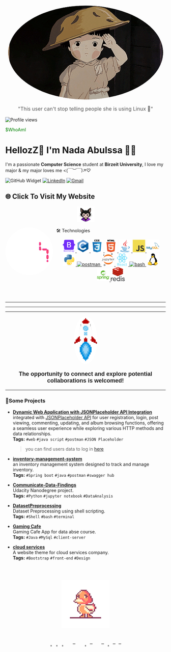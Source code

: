 <p align="center">
  <img src="./assets/setsuko.gif" alt="Banner" style="border-radius: 60%;">
</p>
<p align="center">
    <p align="center" style="font-size: 16px; color: #555;">"This user can't stop telling people she is using Linux 🐧"</p>
</p>

![Profile views](https://komarev.com/ghpvc/?username=nadaabuissa&label=Profile%20views&color=0e75b6&style=flat)

<p style="color: green;">$WhoAmI</p>

  <h1>HellozZ🐝 I'm Nada AbuIssa 👩‍💻</h1>
I'm a passionate <spane style="font-weight:bold;">Computer Science</spane> student at <spane style="font-weight:bold;">Birzeit University</spane>, I love my major & my major loves me <⁠(⁠￣⁠︶⁠￣⁠)⁠↗♡

![GitHub Widget](https://github-widgetbox.vercel.app/api/profile?username=NadaAbuIssa&data=followers,repositories,stars,commits&theme=darkmode)
[![LinkedIn](https://img.shields.io/badge/LinkedIn-0077B5?style=flat&logo=linkedin&logoColor=white)](https://www.linkedin.com/in/nada-abuissa-9507bb236/)
[![Gmail](https://img.shields.io/badge/Gmail-D14836?style=flat&logo=gmail&logoColor=white)](mailto:nadaaboissa@gmail.com)

## 🌐 Click To Visit My Website

<p align="center">
  <a href="https://nadaabuissa.github.io/portfolio/" target="_blank" rel="noreferrer">
    <img src="./assets/catLogo.png" width=55 alt="Visit My Website"/>
  </a>
</p>
🛠️ Technologies

<img src="./assets/game.gif" alt="game" style="border-radius: 60%; float: left; margin-right: 10px; width:80">

<p align="center">
  <a href="https://getbootstrap.com" target="_blank" rel="noreferrer">
    <img src="https://raw.githubusercontent.com/devicons/devicon/master/icons/bootstrap/bootstrap-plain-wordmark.svg" alt="bootstrap" width="40" height="40"/>
  </a>
  <a href="https://www.cprogramming.com/" target="_blank" rel="noreferrer">
    <img src="https://raw.githubusercontent.com/devicons/devicon/master/icons/c/c-original.svg" alt="c" width="40" height="40"/>
  </a>
  <a href="https://www.w3schools.com/css/" target="_blank" rel="noreferrer">
    <img src="https://raw.githubusercontent.com/devicons/devicon/master/icons/css3/css3-original-wordmark.svg" alt="css3" width="40" height="40"/>
  </a>
  <a href="https://www.w3.org/html/" target="_blank" rel="noreferrer">
    <img src="https://raw.githubusercontent.com/devicons/devicon/master/icons/html5/html5-original-wordmark.svg" alt="html5" width="40" height="40"/>
  </a>
  <a href="https://www.java.com" target="_blank" rel="noreferrer">
    <img src="https://raw.githubusercontent.com/devicons/devicon/master/icons/java/java-original.svg" alt="java" width="40" height="40"/>
  </a>
  <a href="https://developer.mozilla.org/en-US/docs/Web/JavaScript" target="_blank" rel="noreferrer">
    <img src="https://raw.githubusercontent.com/devicons/devicon/master/icons/javascript/javascript-original.svg" alt="javascript" width="40" height="40"/>
  </a>
  <a href="https://www.mysql.com/" target="_blank" rel="noreferrer">
    <img src="https://raw.githubusercontent.com/devicons/devicon/master/icons/mysql/mysql-original-wordmark.svg" alt="mysql" width="40" height="40"/>
  </a>
  <a href="https://www.python.org" target="_blank" rel="noreferrer">
    <img src="https://raw.githubusercontent.com/devicons/devicon/master/icons/python/python-original.svg" alt="python" width="40" height="40"/>
  </a>
  <a href="https://www.postman.com/" target="_blank" rel="noreferrer">
    <img src="https://www.vectorlogo.zone/logos/getpostman/getpostman-icon.svg" alt="postman" width="40" height="40"/>
  </a>
  <a href="https://jupyter.org/" target="_blank" rel="noreferrer">
    <img src="https://raw.githubusercontent.com/devicons/devicon/master/icons/jupyter/jupyter-original-wordmark.svg" alt="jupyter" width="40" height="40"/>
  </a>
  <a href="https://reactjs.org/" target="_blank" rel="noreferrer">
    <img src="https://raw.githubusercontent.com/devicons/devicon/master/icons/react/react-original-wordmark.svg" alt="react" width="40" height="40"/>
  </a>
  <a href="https://www.gnu.org/software/bash/" target="_blank" rel="noreferrer">
    <img src="https://www.vectorlogo.zone/logos/gnu_bash/gnu_bash-icon.svg" alt="bash" width="40" height="40"/>
  </a>
  <a href="https://www.linux.org/" target="_blank" rel="noreferrer">
    <img src="https://raw.githubusercontent.com/devicons/devicon/master/icons/linux/linux-original.svg" alt="linux" width="40" height="40"/>
  </a>
  <a href="https://spring.io/projects/spring-boot" target="_blank" rel="noreferrer">
    <img src="https://raw.githubusercontent.com/devicons/devicon/master/icons/spring/spring-original-wordmark.svg" alt="spring boot" width="40" height="40"/>
  </a>
  <a href="https://redis.io/" target="_blank" rel="noreferrer">
    <img src="https://raw.githubusercontent.com/devicons/devicon/master/icons/redis/redis-original-wordmark.svg" alt="redis" width="45" height="45"/>
  </a>
</p>
<br>
<br>

---

---

---

<p align="center">
  <img src="./assets/rocket.gif" alt="rocket" style="border-radius: 60%; width:70">
</p>

<p align="center" style="font-family: Arial, sans-serif; font-size: 18px;">
  <strong>The opportunity to connect and explore potential collaborations is welcomed!</strong>
</p>

---

### 🌟Some Projects

- **[Dynamic Web Application with JSONPlaceholder API Integration](https://nadaabuissa.github.io/Third-Project/second_task/login.html)**  
   integrated with [JSONPlaceholder API](https://jsonplaceholder.typicode.com/) for user registration, login, post viewing, commenting, updating, and album browsing functions, offering a seamless user experience while exploring various HTTP methods and data relationships.  
   **Tags:** `#web` `#java script` `#postman` `#JSON Placeholder`

  > you can find users data to log in [here](https://jsonplaceholder.typicode.com/users)

- **[inventory-management-system](https://github.com/NadaAbuIssa/inventory-management-system)**  
  an inventory management system designed to track and manage inventory.  
  **Tags:** `#Spring boot` `#java` `#postman` `#swagger hub`

- **[Communicate-Data-Findings](https://github.com/NadaAbuIssa/Communicate-Data-Findings)**  
  Udacity Nanodegree project.  
  **Tags:** `#Python` `#jupyter notebook` `#DataAnalysis`

- **[DatasetPreprocessing](https://github.com/NadaAbuIssa/DatasetPreprocessing)**  
  Dataset Preprocessing using shell scripting.  
  **Tags:** `#Shell` `#bash` `#terminal`

- **[Gaming Cafe](https://github.com/NadaAbuIssa/Data-Base-Project)**  
  Gaming Cafe App for data abse course.  
  **Tags:** `#Java` `#MySql` `#client-server`

- **[cloud services](https://github.com/NadaAbuIssa/Second-Task)**  
  A website theme for cloud services company.  
  **Tags:** `#Bootstrap` `#front-end` `#Design`

<br>
<br>
<p align="center">
  <img src="./assets/duck.gif" alt="duck" width:90">
</p>
<p align="center" style="font-family: 'Courier New', Courier, monospace; font-size: 30px; color: gray;">... - .- -.--
</p>
